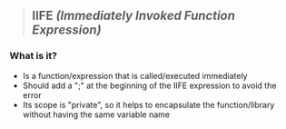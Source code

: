 
>## IIFE *(Immediately Invoked Function Expression)*
### What is it?
- Is a function/expression that is called/executed immediately
- Should add a ";" at the beginning of the IIFE expression to avoid the error
- Its scope is "private", so it helps to encapsulate the function/library without having the same variable name
